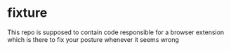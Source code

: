 # fixture
This repo is supposed to contain code responsible for a browser extension which is there to fix your posture whenever it seems wrong 
